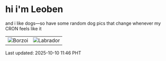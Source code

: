 # hi i'm Leoben

and i like dogs—so have some random dog pics that change whenever my CRON feels like it

|  |  |
|--------|----------|
| ![Borzoi](https://random-dog-vercel.vercel.app/api/random-borzoi?v=1760067964) | ![Labrador](https://random-dog-vercel.vercel.app/api/random-labrador?v=1760067964) |

Last updated: 2025-10-10 11:46 PHT
